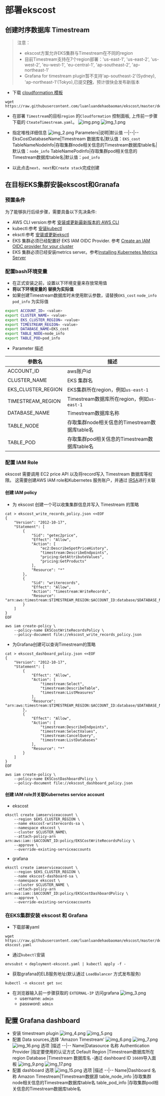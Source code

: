 # 部署ekscost

## 创建时序数据库 Timestream
> 注意：
>  - ekscost方案允许EKS集群与Timestream在不同的region
> - 目前Timestream支持在7个region部署：'us-east-1', 'us-east-2', 'us-west-2', 'eu-west-1', 'eu-central-1', 'ap-southeast-2', 'ap-northeast-1'
> - Grafana for timestream plugin暂不支持'ap-southeast-2'(Sydney), 'ap-northeast-1'(Tokyo),已提交[PR](https://github.com/grafana/timestream-datasource/pull/178)，预计很快会发布新版本

- 下载 [cloudformation 模板](https://raw.githubusercontent.com/luanluandehaobaoman/ekscost/master/deploy/CreateTimestream.yaml)
```commandline
wget https://raw.githubusercontent.com/luanluandehaobaoman/ekscost/master/deploy/CreateTimestream.yaml
```


- 在部署 `Timestream`的目标`region` 的`Cloudformation` 控制面板, 上传前一步骤下载的 `CteateTimestream.yaml`。
![img.png](img/img.png)
![img_1.png](img/img_1.png)
- 指定堆栈详细信息
![img_2.png](img/img_2.png)
    Parameters|说明|默认值
    --|--|--
    EksCostDatabaseName|Timestream 数据库名|默认值：`EKS_cost`
    TableNameNodeInfo|存取集群node相关信息的Timestream数据库table名|默认值：`node_info`
    TableNamePodInfo|存取集群pod相关信息的Timestream数据库table名|默认值：`pod_info`


- 以此点击`next`、`next`和`Create stack`完成创建

## 在目标EKS集群安装ekscost和Granafa
### 预置条件

为了能够执行后续步骤，需要具备以下先决条件:
- AWS CLI version:参考 [安装或更新最新版本的 AWS CLI](https://docs.aws.amazon.com/cli/latest/userguide/install-cliv2.html)
- kubectl:参考 [安装kubectl](https://docs.aws.amazon.com/eks/latest/userguide/install-kubectl.html)
- eksctl:参考 [安装或更新eksctl](https://docs.aws.amazon.com/eks/latest/userguide/eksctl.html#installing-eksctl)
- EKS 集群必须已经配置好 EKS IAM OIDC Provider. 参考 [Create an IAM OIDC provider for your cluster](https://docs.aws.amazon.com/eks/latest/userguide/enable-iam-roles-for-service-accounts.html)
- EKS 集群必须已经安装metrics server。参考[Installing Kubernetes Metrics Server
](https://docs.aws.amazon.com/eks/latest/userguide/metrics-server.html)

### 配置bash环境变量

- 在正式安装之前，设置以下环境变量来存放常用值
- **将以下环境变量的 <value>  替换为实际值**
- 如果创建Timestream数据库时未使用默认参数，请替换`EKS_cost` `node_info` `pod_info` 为实际值
```bash
export ACCOUNT_ID= <value>
export CLUSTER_NAME= <value>
export EKS_CLUSTER_REGION= <value>
export TIMESTREAM_REGION= <value>
export DATABASE_NAME=EKS_cost
export TABLE_NODE=node_info
export TABLE_POD=pod_info
```
- Parameter 描述

参数名|描述
--|--
ACCOUNT_ID|aws账户id
CLUSTER_NAME|EKS 集群名
EKS_CLUSTER_REGION|EKS集群所在region，例如`us-east-1`
TIMESTREAM_REGION|Timestream数据库所在region，例如`us-east-1`
DATABASE_NAME|Timestream数据库名称
TABLE_NODE|存取集群node相关信息的Timestream数据库table名
TABLE_POD|存取集群pod相关信息的Timestream数据库table名

### 配置 IAM Role
ekscost 需要调用 EC2 price API 以及将record写入 Timestream 数据库等权限。 这需要创建AWS IAM role和Kubernetes 服务账户，并通过 [IRSA](https://docs.aws.amazon.com/emr/latest/EMR-on-EKS-DevelopmentGuide/setting-up-enable-IAM.html)进行关联

#### 创建 IAM policy
- 为 ekscost 创建一个可以收集集群信息并写入 Timestream 的策略

```commandline
cat > ekscost_write_records_policy.json <<EOF
{
    "Version": "2012-10-17",
    "Statement": [
        {
            "Sid": "getec2price",
            "Effect": "Allow",
            "Action": [
                "ec2:DescribeSpotPriceHistory",
                "timestream:DescribeEndpoints",
                "pricing:GetAttributeValues",
                "pricing:GetProducts"
            ],
            "Resource": "*"
        },
        {
            "Sid": "writerecords",
            "Effect": "Allow",
            "Action": "timestream:WriteRecords",
            "Resource": "arn:aws:timestream:$TIMESTREAM_REGION:$ACCOUNT_ID:database/$DATABASE_NAME/table/*"
        }
    ]
}
EOF

aws iam create-policy \
    --policy-name EKSCostWriteRecordsPolicy \
    --policy-document file://ekscost_write_records_policy.json
```   
- 为Grafana创建可以查询Timestream的策略
```commandline
cat > ekscost_dashboard_policy.json <<EOF
{
    "Version": "2012-10-17",
    "Statement": [
        {
            "Effect": "Allow",
            "Action": [
                "timestream:Select",
                "timestream:DescribeTable",
                "timestream:ListMeasures"
            ],
            "Resource": "arn:aws:timestream:$TIMESTREAM_REGION:$ACCOUNT_ID:database/$DATABASE_NAME/table/*"
        },
        {
            "Effect": "Allow",
            "Action": [
                "timestream:DescribeEndpoints",
                "timestream:SelectValues",
                "timestream:CancelQuery",
                "timestream:ListDatabases"
            ],
            "Resource": "*"
        }
    ]
}
EOF

aws iam create-policy \
    --policy-name EKSCostDashboardPolicy \
    --policy-document file://ekscost_dashboard_policy.json
```
#### 创建 IAM role并关联Kubernetes service account
-  ekscost

```commandline
eksctl create iamserviceaccount \
    --region $EKS_CLUSTER_REGION \
    --name ekscost-writerecords-sa \
    --namespace ekscost \
    --cluster $CLUSTER_NAME\
    --attach-policy-arn arn:aws:iam::$ACCOUNT_ID:policy/EKSCostWriteRecordsPolicy \
    --approve \
    --override-existing-serviceaccounts
 ```  
- grafana
```commandline
eksctl create iamserviceaccount \
    --region $EKS_CLUSTER_REGION \
    --name ekscost-dashboard-sa \
    --namespace ekscost \
    --cluster $CLUSTER_NAME \
    --attach-policy-arn arn:aws:iam::$ACCOUNT_ID:policy/EKSCostDashboardPolicy \
    --approve \
    --override-existing-serviceaccounts
```


### 在EKS集群安装 ekscost 和 Grafana

- 下载部署yaml
```commandline
wget https://raw.githubusercontent.com/luanluandehaobaoman/ekscost/master/deploy/deployment-ekscost.yaml  
```
- 通过`kubectl`安装 
```commandline
envsubst < deployment-ekscost.yaml | kubectl apply -f -  
```
- 获取grafana的ELB服务地址(默认通过 `LoadBalancer` 方式发布服务)
```commandline
kubectl -n ekscost get svc
```
- 在浏览器输入前一步骤获取的 `EXTERNAL-IP`  访问grafana
![img_3.png](img/img_3.png)
  - username: `admin`
  - password: `admin`
  
## 配置 Grafana dashboard
- 安装 timestream plugin
![img_4.png](img/img_4.png)
![img_5.png](img/img_5.png)
- 配置 Data sources,选择 'Amazon Timestream'
![img_6.png](img/img_6.png)
![img_7.png](img/img_7.png)
![img_16.png](img/img_16.png)
    选项 |描述
    --|--
    Name|Datasource 名称
    Authentication Provider |指定要使用的认证方式
    Default Region |Timestream数据库所在region
    Database |Timestream 数据库名
-通过 dashboard ID `16609`导入面板
![img_9.png](img/img_9.png)
![img_17.png](img/img_17.png)
- 配置 dashboard 选项
![img_15.png](img/img_15.png)
    选项 |描述
    --|--
    Name|Dashboard 名称
    Amazon Timestream|Timestream数据源
    table_node_info |存取集群node相关信息的Timestream数据库table名
    table_pod_info |存取集群pod相关信息的Timestream数据库table名

